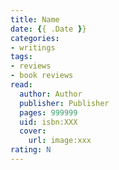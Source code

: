 ```yaml
---
title: Name
date: {{ .Date }}
categories:
- writings
tags:
- reviews
- book reviews
read:
  author: Author
  publisher: Publisher
  pages: 999999
  uid: isbn:XXX
  cover:
    url: image:xxx
rating: N
---
```


<!--more-->
